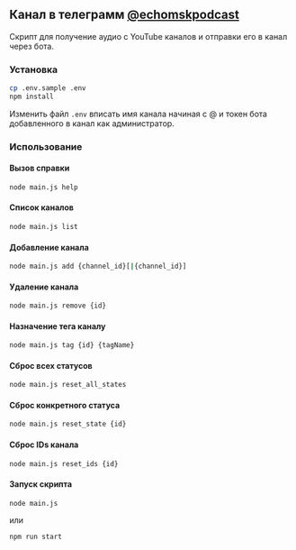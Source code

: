 ## Канал в телеграмм [@echomskpodcast](https://t.me/echomskpodcast)

Скрипт для получение аудио с YouTube каналов и отправки его в канал через бота.

### Установка

```bash
cp .env.sample .env
npm install
```

Изменить файл `.env` вписать имя канала начиная с @ и токен бота добавленного в канал как администратор. 

### Использование

#### Вызов справки

```bash
node main.js help
```

#### Список каналов

```bash
node main.js list
```

#### Добавление канала

```bash
node main.js add {channel_id}[|{channel_id}]
```

#### Удаление канала

```bash
node main.js remove {id}
```

#### Назначение тега каналу

```bash
node main.js tag {id} {tagName}
```

#### Сброс всех статусов

```bash
node main.js reset_all_states
```

#### Сброс конкретного статуса

```bash
node main.js reset_state {id}
```

#### Сброс IDs канала

```bash
node main.js reset_ids {id}
```

#### Запуск скрипта

```bash
node main.js
```

или

```bash
npm run start
```
